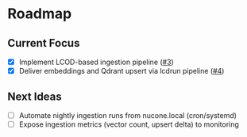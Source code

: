 # Roadmap

## Current Focus

- [x] Implement LCOD-based ingestion pipeline ([#3](https://github.com/lcod-team/lcod-rag/issues/3))
- [x] Deliver embeddings and Qdrant upsert via lcdrun pipeline ([#4](https://github.com/lcod-team/lcod-rag/issues/4))

## Next Ideas

- [ ] Automate nightly ingestion runs from nucone.local (cron/systemd)
- [ ] Expose ingestion metrics (vector count, upsert delta) to monitoring
